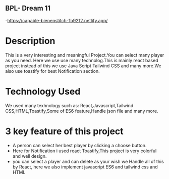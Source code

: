 ## BPL- Dream 11 
-https://capable-bienenstitch-1b9212.netlify.app/
# Description
This is a very interesting and meaningful Project.You can select many player as you need. Here we use use many technolog.This is mainly react based project instead of this we use Java Script Tailwind CSS and many more.We also use toastify for best Notification section.
# Technology Used
We used many texhnology such as: React,Javascript,Tailwind CSS,HTML,Toastify,Some of ES6 feature,Handle json file and many more.
# 3 key feature of this project
- A person can select her best player by clicking a choose button.
- Here for Notification i used react Toastify,This project is very colorful and well design.
- you can select a player and can delete as your wish we Handle all of this by React, here we also implement javascript ES6 and tailwind css and HTMl. 

